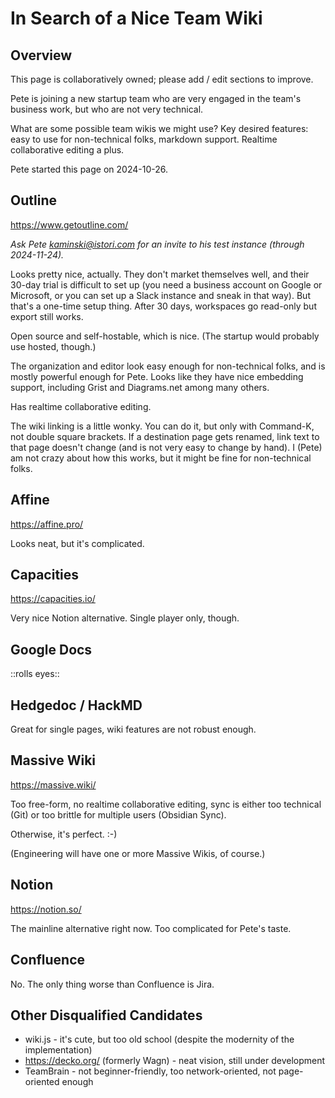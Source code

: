 # In Search of a Nice Team Wiki

## Overview

This page is collaboratively owned; please add / edit sections to improve.

Pete is joining a new startup team who are very engaged in the team's business work, but who are not very technical.

What are some possible team wikis we might use? Key desired features: easy to use for non-technical folks, markdown support. Realtime collaborative editing a plus.

Pete started this page on 2024-10-26.

## Outline

https://www.getoutline.com/

_Ask Pete kaminski@istori.com for an invite to his test instance (through 2024-11-24)._

Looks pretty nice, actually. They don't market themselves well, and their 30-day trial is difficult to set up (you need a business account on Google or Microsoft, or you can set up a Slack instance and sneak in that way). But that's a one-time setup thing. After 30 days, workspaces go read-only but export still works.

Open source and self-hostable, which is nice. (The startup would probably use hosted, though.)

The organization and editor look easy enough for non-technical folks, and is mostly powerful enough for Pete. Looks like they have nice embedding support, including Grist and Diagrams.net among many others.

Has realtime collaborative editing.

The wiki linking is a little wonky. You can do it, but only with Command-K, not double square brackets. If a destination page gets renamed, link text to that page doesn't change (and is not very easy to change by hand). I (Pete) am not crazy about how this works, but it might be fine for non-technical folks.

## Affine

https://affine.pro/

Looks neat, but it's complicated.

## Capacities

https://capacities.io/

Very nice Notion alternative. Single player only, though.

## Google Docs

::rolls eyes::

## Hedgedoc / HackMD

Great for single pages, wiki features are not robust enough.

## Massive Wiki

https://massive.wiki/

Too free-form, no realtime collaborative editing, sync is either too technical (Git) or too brittle for multiple users (Obsidian Sync).

Otherwise, it's perfect. :-)

(Engineering will have one or more Massive Wikis, of course.)

## Notion

https://notion.so/

The mainline alternative right now. Too complicated for Pete's taste.

## Confluence

No. The only thing worse than Confluence is Jira.

## Other Disqualified Candidates

- wiki.js - it's cute, but too old school (despite the modernity of the implementation)
- https://decko.org/ (formerly Wagn) - neat vision, still under development
- TeamBrain - not beginner-friendly, too network-oriented, not page-oriented enough





